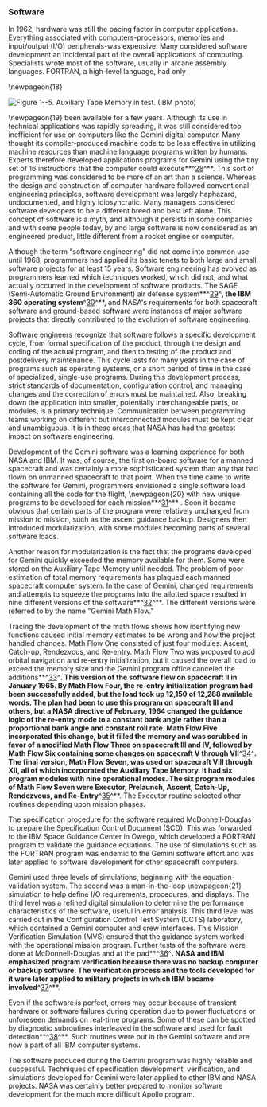 ### Software

In 1962, hardware was still the pacing factor in computer
applications. Everything associated with computers-processors, memories
and input/output (I/O) peripherals-was expensive. Many considered
software development an incidental part of the overall applications of
computing. Specialists wrote most of the software, usually in arcane
assembly languages. FORTRAN, a high-level language, had only

\newpageon{18}

![**Figure 1--5**. Auxiliary Tape Memory in test. (IBM
photo)](images/p18.jpg)

\newpageon{19} been available for a few years. Although its use in
technical applications was rapidly spreading, it was still considered
too inefficient for use on computers like the Gemini digital computer.
Many thought its compiler-produced machine code to be less effective in
utilizing machine resources than machine language programs written by
humans. Experts therefore developed applications programs for Gemini
using the tiny set of 16 instructions that the computer could
execute**^[28](Source1.html)^**. This sort of programming was considered
to be more of an art than a science. Whereas the design and construction
of computer hardware followed conventional engineering principles,
software development was largely haphazard, undocumented, and highly
idiosyncratic. Many managers considered software developers to be a
different breed and best left alone. This concept of software is a myth,
and although it persists in some companies and with some people today,
by and large software is now considered as an engineered product, little
different from a rocket engine or computer.

Although the term "software engineering" did not come into common use
until 1968, programmers had applied its basic tenets to both large and
small software projects for at least 15 years. Software engineering has
evolved as programmers learned which techniques worked, which did not,
and what actually occurred in the development of software products. The
SAGE (Semi-Automatic Ground Environment) air defense
system**^[29](Source1.html)^**, the IBM 360 operating
system**^[30](Source1.html)^**, and NASA's requirements for both
spacecraft software and ground-based software were instances of major
software projects that directly contributed to the evolution of software
engineering.

Software engineers recognize that software follows a specific
development cycle, from formal specification of the product, through the
design and coding of the actual program, and then to testing of the
product and postdelivery maintenance. This cycle lasts for many years in
the case of programs such as operating systems, or a short period of
time in the case of specialized, single-use programs. During this
development process, strict standards of documentation, configuration
control, and managing changes and the correction of errors must be
maintained. Also, breaking down the application into smaller,
potentially interchangeable parts, or modules, is a primary technique.
Communication between programming teams working on different but
interconnected modules must be kept clear and unambiguous. It is in
these areas that NASA has had the greatest impact on software
engineering.

Development of the Gemini software was a learning experience for both
NASA and IBM. It was, of course, the first on-board software for a
manned spacecraft and was certainly a more sophisticated system than any
that had flown on unmanned spacecraft to that point. When the time came
to write the software for Gemini, programmers envisioned a single
software load containing all the code for the flight, \newpageon{20} with
new unique programs to be developed for each
mission**^[31](Source1.html)^** . Soon it became obvious that certain
parts of the program were relatively unchanged from mission to mission,
such as the ascent guidance backup. Designers then introduced
modularization, with some modules becoming parts of several software
loads.

Another reason for modularization is the fact that the programs
developed for Gemini quickly exceeded the memory available for them.
Some were stored on the Auxiliary Tape Memory until needed. The problem
of poor estimation of total memory requirements has plagued each manned
spacecraft computer system. In the case of Gemini, changed requirements
and attempts to squeeze the programs into the allotted space resulted in
nine different versions of the software**^[32](Source1.html)^**. The
different versions were referred to by the name "Gemini Math Flow."

Tracing the development of the math flows shows how identifying new
functions caused initial memory estimates to be wrong and how the
project handled changes. Math Flow One consisted of just four modules:
Ascent, Catch-up, Rendezvous, and Re-entry. Math Flow Two was proposed
to add orbital navigation and re-entry initialization, but it caused the
overall load to exceed the memory size and the Gemini program office
canceled the additions**^[33](Source1.html)^**. This version of the
software flew on spacecraft II in January 1965. By Math Flow Four, the
re-entry initialization program had been successfully added, but the
load took up 12,150 of 12,288 available words. The plan had been to use
this program on spacecraft III and others, but a NASA directive of
February, 1964 changed the guidance logic of the re-entry mode to a
constant bank angle rather than a proportional bank angle and constant
roll rate. Math Flow Five incorporated this change, but it filled the
memory and was scrubbed in favor of a modified Math Flow Three on
spacecraft III and IV, followed by Math Flow Six containing some changes
on spacecraft V through VII**^[34](Source1.html)^**. The final version,
Math Flow Seven, was used on spacecraft VIII through XII, all of which
incorporated the Auxiliary Tape Memory. It had six program modules with
nine operational modes. The six program modules of Math Flow Seven were
Executor, Prelaunch, Ascent, Catch-Up, Rendezvous, and
Re-Entry**^[35](Source1.html)^**. The Executor routine selected other
routines depending upon mission phases.

The specification procedure for the software required McDonnell-Douglas
to prepare the Specification Control Document (SCD). This was forwarded
to the IBM Space Guidance Center in Owego, which developed a FORTRAN
program to validate the guidance equations. The use of simulations such
as the FORTRAN program was endemic to the Gemini software effort and was
later applied to software development for other spacecraft computers.

Gemini used three levels of simulations, beginning with the
equation-validation system. The second was a man-in-the-loop \newpageon{21}
simulation to help define I/O requirements, procedures, and displays.
The third level was a refined digital simulation to determine the
performance characteristics of the software, useful in error analysis.
This third level was carried out in the Configuration Control Test
System (CCTS) laboratory, which contained a Gemini computer and crew
interfaces. This Mission Verification Simulation (MVS) ensured that the
guidance system worked with the operational mission program. Further
tests of the software were done at McDonnell-Douglas and at the
pad**^[36](Source1.html)^**. NASA and IBM emphasized program
verification because there was no backup computer or backup software.
The verification process and the tools developed for it were later
applied to military projects in which IBM became
involved**^[37](Source1.html)^**.

Even if the software is perfect, errors may occur because of transient
hardware or software failures during operation due to power fluctuations
or unforeseen demands on real-time programs. Some of these can be
spotted by diagnostic subroutines interleaved in the software and used
for fault detection**^[38](Source1.html)^**. Such routines were put in
the Gemini software and are now a part of all IBM computer systems.

The software produced during the Gemini program was highly reliable and
successful. Techniques of specification development, verification, and
simulations developed for Gemini were later applied to other IBM and
NASA projects. NASA was certainly better prepared to monitor software
development for the much more difficult Apollo program.
